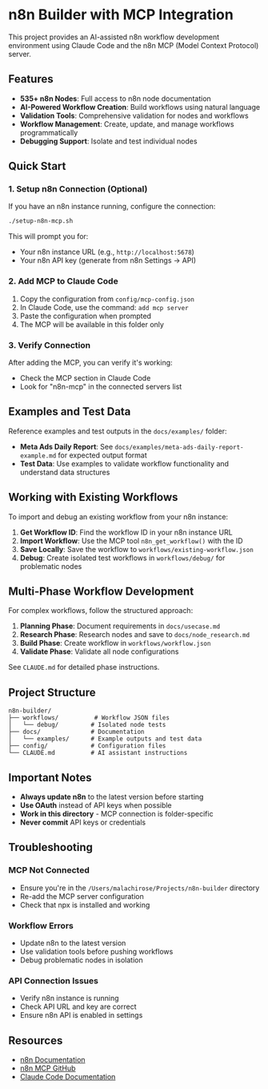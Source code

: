 # n8n Builder with MCP Integration

This project provides an AI-assisted n8n workflow development environment using Claude Code and the n8n MCP (Model Context Protocol) server.

## Features

- **535+ n8n Nodes**: Full access to n8n node documentation
- **AI-Powered Workflow Creation**: Build workflows using natural language
- **Validation Tools**: Comprehensive validation for nodes and workflows
- **Workflow Management**: Create, update, and manage workflows programmatically
- **Debugging Support**: Isolate and test individual nodes

## Quick Start

### 1. Setup n8n Connection (Optional)

If you have an n8n instance running, configure the connection:

```bash
./setup-n8n-mcp.sh
```

This will prompt you for:
- Your n8n instance URL (e.g., `http://localhost:5678`)
- Your n8n API key (generate from n8n Settings → API)

### 2. Add MCP to Claude Code

1. Copy the configuration from `config/mcp-config.json`
2. In Claude Code, use the command: `add mcp server`
3. Paste the configuration when prompted
4. The MCP will be available in this folder only

### 3. Verify Connection

After adding the MCP, you can verify it's working:
- Check the MCP section in Claude Code
- Look for "n8n-mcp" in the connected servers list

## Examples and Test Data

Reference examples and test outputs in the `docs/examples/` folder:

- **Meta Ads Daily Report**: See `docs/examples/meta-ads-daily-report-example.md` for expected output format
- **Test Data**: Use examples to validate workflow functionality and understand data structures

## Working with Existing Workflows

To import and debug an existing workflow from your n8n instance:

1. **Get Workflow ID**: Find the workflow ID in your n8n instance URL
2. **Import Workflow**: Use the MCP tool `n8n_get_workflow()` with the ID
3. **Save Locally**: Save the workflow to `workflows/existing-workflow.json`
4. **Debug**: Create isolated test workflows in `workflows/debug/` for problematic nodes

## Multi-Phase Workflow Development

For complex workflows, follow the structured approach:

1. **Planning Phase**: Document requirements in `docs/usecase.md`
2. **Research Phase**: Research nodes and save to `docs/node_research.md`
3. **Build Phase**: Create workflow in `workflows/workflow.json`
4. **Validate Phase**: Validate all node configurations

See `CLAUDE.md` for detailed phase instructions.

## Project Structure

```
n8n-builder/
├── workflows/          # Workflow JSON files
│   └── debug/         # Isolated node tests
├── docs/              # Documentation
│   └── examples/      # Example outputs and test data
├── config/            # Configuration files
└── CLAUDE.md          # AI assistant instructions
```

## Important Notes

- **Always update n8n** to the latest version before starting
- **Use OAuth** instead of API keys when possible
- **Work in this directory** - MCP connection is folder-specific
- **Never commit** API keys or credentials

## Troubleshooting

### MCP Not Connected
- Ensure you're in the `/Users/malachirose/Projects/n8n-builder` directory
- Re-add the MCP server configuration
- Check that npx is installed and working

### Workflow Errors
- Update n8n to the latest version
- Use validation tools before pushing workflows
- Debug problematic nodes in isolation

### API Connection Issues
- Verify n8n instance is running
- Check API URL and key are correct
- Ensure n8n API is enabled in settings

## Resources

- [n8n Documentation](https://docs.n8n.io/)
- [n8n MCP GitHub](https://github.com/czlonkowski/n8n-mcp)
- [Claude Code Documentation](https://claude.ai/code)